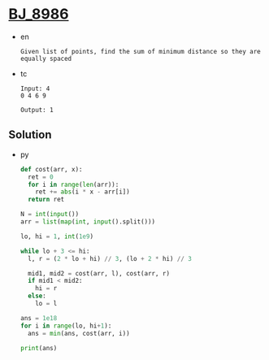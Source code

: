 # [BJ_8986](https://acmicpc.net/problem/8986)

* en

  ```en
  Given list of points, find the sum of minimum distance so they are equally spaced
  ```

* tc

  ```tc
  Input: 4
  0 4 6 9

  Output: 1
  ```

## Solution

* py

  ```py
  def cost(arr, x):
    ret = 0
    for i in range(len(arr)):
      ret += abs(i * x - arr[i])
    return ret

  N = int(input())
  arr = list(map(int, input().split()))

  lo, hi = 1, int(1e9)

  while lo + 3 <= hi:
    l, r = (2 * lo + hi) // 3, (lo + 2 * hi) // 3

    mid1, mid2 = cost(arr, l), cost(arr, r)
    if mid1 < mid2:
      hi = r
    else:
      lo = l

  ans = 1e18
  for i in range(lo, hi+1):
    ans = min(ans, cost(arr, i))

  print(ans)
  ```
